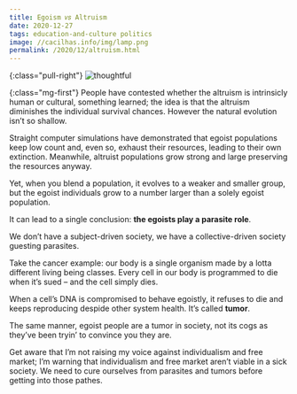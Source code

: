 ```yaml
---
title: Egoism 𝑣𝑠 Altruism
date: 2020-12-27
tags: education-and-culture politics
image: //cacilhas.info/img/lamp.png
permalink: /2020/12/altruism.html
---
```


{:class="pull-right"} <img src="{{{ image }}}" alt="thoughtful" />

{:class="mg-first"} People have contested whether the altruism is intrinsicly
human or cultural, something learned; the idea is that the altruism diminishes
the individual survival chances. However the natural evolution isn’t so shallow.

Straight computer simulations have demonstrated that egoist populations keep low
count and, even so, exhaust their resources, leading to their own extinction.
Meanwhile, altruist populations grow strong and large preserving the resources
anyway.

Yet, when you blend a population, it evolves to a weaker and smaller group, but
the egoist individuals grow to a number larger than a solely egoist population.

It can lead to a single conclusion: **the egoists play a parasite role**.

We don’t have a subject-driven society, we have a collective-driven society
guesting parasites.

Take the cancer example: our body is a single organism made by a lotta different
living being classes. Every cell in our body is programmed to die when it’s
sued – and the cell simply dies.

When a cell’s DNA is compromised to behave egoistly, it refuses to die and keeps
reproducing despide other system health. It’s called **tumor**.

The same manner, egoist people are a tumor in society, not its cogs as they’ve
been tryin’ to convince you they are.

Get aware that I’m not raising my voice against individualism and free market;
I’m warning that individualism and free market aren’t viable in a sick society.
We need to cure ourselves from parasites and tumors before getting into those
pathes.
